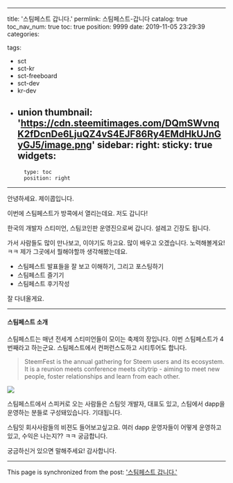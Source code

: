 
---
title: '스팀페스트 갑니다.'
permlink: 스팀페스트-갑니다
catalog: true
toc_nav_num: true
toc: true
position: 9999
date: 2019-11-05 23:29:39
categories:

tags:
- sct
- sct-kr
- sct-freeboard
- sct-dev
- kr-dev
- union
thumbnail: 'https://cdn.steemitimages.com/DQmSWvnqK2fDcnDe6LjuQZ4vS4EJF86Ry4EMdHkUJnGyGJ5/image.png'
sidebar:
    right:
        sticky: true
widgets:
    -
        type: toc
        position: right
---


안녕하세요. 제이콥입니다.


이번에 스팀페스트가 방콕에서 열리는데요. 저도 갑니다!


한국의 개발자 스티미언, 스팀코인판 운영진으로써 갑니다. 설레고 긴장도 됩니다.


가서 사람들도 많이 만나보고, 이야기도 하고요. 많이 배우고 오겠습니다. 노력해볼게요! ㅋㅋ 제가 그곳에서 뭘해야할까 생각해봤는데요.


* 스팀페스트 발표들을 잘 보고 이해하기, 그리고 포스팅하기
* 스팀페스트 즐기기
* 스팀페스트 후기작성


잘 다녀올게요.


---


#### 스팀페스트 소개


스팀페스트는 매년 전세계 스티미언들이 모이는 축제의 장입니다. 이번 스팀페스트가 4번째라고 하는군요. 스팀페스트에서 컨퍼런스도하고 시티투어도 합니다.


> SteemFest is the annual gathering for Steem users and its ecosystem. It is a reunion meets conference meets citytrip - aiming to meet new people, foster relationships and learn from each other.




![](https://cdn.steemitimages.com/DQmSWvnqK2fDcnDe6LjuQZ4vS4EJF86Ry4EMdHkUJnGyGJ5/image.png)


스팀페스트에서 스피커로 오는 사람들은 스팀잇 개발자, 대표도 있고, 스팀에서 dapp을 운영하는 분들로 구성돼있습니다. 기대됩니다.


스팀잇 회사사람들의 비젼도 들어보고싶고요. 여러 dapp 운영자들이 어떻게 운영하고있고, 수익은 나는지?? ㅋㅋ 궁금합니다.

궁금하신거 있으면 말해주세요! 감사합니다.

- - -

This page is synchronized from the post: ['스팀페스트 갑니다.'](https://steempeak.com/@jacobyu/51azwn)
